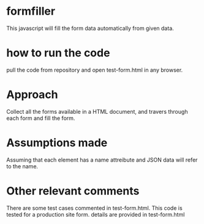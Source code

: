 # formfiller
This javascript will fill the form data automatically from given data.

# how to run the code
pull the code from repository and open test-form.html in any browser.

# Approach
Collect all the forms available in a HTML document, and travers through each form and fill the form.

# Assumptions made
Assuming that each element has a name attreibute and JSON data will refer to the name.

# Other relevant comments
There are some test cases commented in test-form.html. 
This code is tested for a production site form. details are provided in test-form.html
